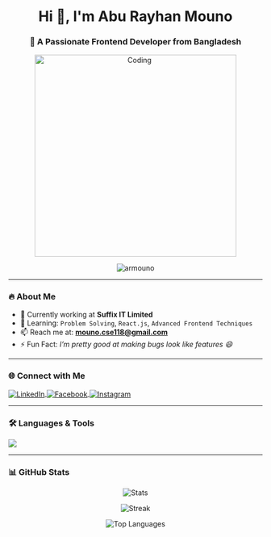 <h1 align="center">Hi 👋, I'm Abu Rayhan Mouno</h1>
<h3 align="center">🚀 A Passionate Frontend Developer from Bangladesh</h3>

<p align="center">
  <img src="https://camo.githubusercontent.com/24c6287be76c155a12345cb131d1379589070ec28c94088f4582f19d3a1865e9/68747470733a2f2f6d69726f2e6d656469756d2e636f6d2f76322f726573697a653a6669743a313237322f312a5a53566d57476363317765454e6230536861775778772e676966" alt="Coding" width="400"/>
</p>

<p align="center"> <img src="https://komarev.com/ghpvc/?username=armouno&label=Profile%20views&color=0e75b6&style=flat" alt="armouno" /> </p>

---

### 🔥 About Me
- 🔭 Currently working at **Suffix IT Limited**
- 🌱 Learning: `Problem Solving`, `React.js`, `Advanced Frontend Techniques`
- 📫 Reach me at: **mouno.cse118@gmail.com**
- ⚡ Fun Fact: *I’m pretty good at making bugs look like features 😄*

---

### 🌐 Connect with Me
<p align="left">
  <a href="https://linkedin.com/in/abu rayhan mouno" target="blank">
    <img align="center" src="https://skillicons.dev/icons?i=linkedin" alt="LinkedIn" />
  </a>
  <a href="https://fb.com/ar mouno" target="blank">
    <img align="center" src="https://skillicons.dev/icons?i=facebook" alt="Facebook" />
  </a>
  <a href="https://instagram.com/ar mouno" target="blank">
    <img align="center" src="https://skillicons.dev/icons?i=instagram" alt="Instagram" />
  </a>
</p>

---

### 🛠️ Languages & Tools
<p align="left">
  <img src="https://skillicons.dev/icons?i=html,css,js,ts,react,redux,nodejs,express,mongodb,python,bootstrap,tailwind" />
</p>

---

### 📊 GitHub Stats
<p align="center">
  <img src="https://github-readme-stats.vercel.app/api?username=armouno&show_icons=true&theme=radical" alt="Stats" />
</p>

<p align="center">
  <img src="https://github-readme-streak-stats.herokuapp.com?user=armouno&theme=radical" alt="Streak" />
</p>

<p align="center">
  <img src="https://github-readme-stats.vercel.app/api/top-langs/?username=armouno&layout=compact&theme=radical" alt="Top Languages" />
</p>
